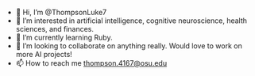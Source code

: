 - 👋 Hi, I’m @ThompsonLuke7
- 👀 I’m interested in artificial intelligence, cognitive neuroscience, health sciences, and finances.
- 🌱 I’m currently learning Ruby.
- 💞️ I’m looking to collaborate on anything really. Would love to work on more AI projects!
- 📫 How to reach me thompson.4167@osu.edu

<!---
ThompsonLuke7/ThompsonLuke7 is a ✨ special ✨ repository because its `README.md` (this file) appears on your GitHub profile.
You can click the Preview link to take a look at your changes.
--->
